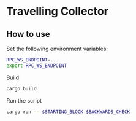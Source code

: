 # Travelling Collector

## How to use

Set the following environment variables:
```bash
RPC_WS_ENDPOINT=...
export RPC_WS_ENDPOINT
```

Build
```bash
cargo build
```

Run the script
```bash
cargo run -- $STARTING_BLOCK $BACKWARDS_CHECK
```